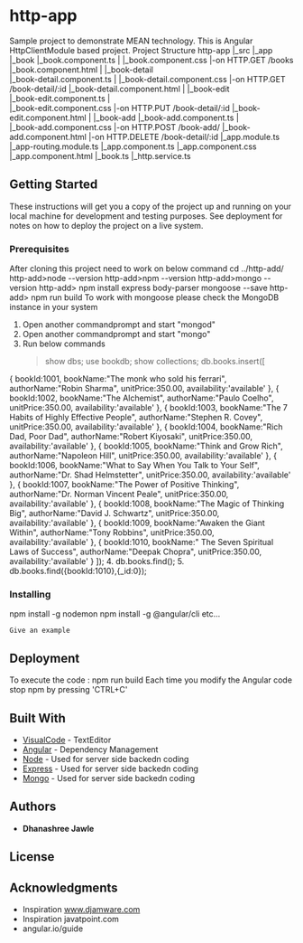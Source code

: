 # http-app

Sample project to demonstrate MEAN technology. This is Angular HttpClientModule based project.
Project Structure
http-app
 |_src
	|_app
	  |_book
			|_book.component.ts			 |
			|_book.component.css         |-on HTTP.GET /books
			|_book.component.html        |
		|_book-detail                    
			|_book-detail.component.ts	 |
			|_book-detail.component.css  |-on HTTP.GET /book-detail/:id
			|_book-detail.component.html |
		|_book-edit						 
			|_book-edit.component.ts	 |	
			|_book-edit.component.css    |-on HTTP.PUT /book-detail/:id
			|_book-edit.component.html   |
		|_book-add
			|_book-add.component.ts		 |	
			|_book-add.component.css     |-on HTTP.POST   /book-add/
			|_book-add.component.html    |-on HTTP.DELETE /book-detail/:id
		|_app.module.ts
		|_app-routing.module.ts
		|_app.component.ts
		|_app.component.css
		|_app.component.html
		|_book.ts
		|_http.service.ts
				

## Getting Started

These instructions will get you a copy of the project up and running on your local machine for development and testing purposes. See deployment for notes on how to deploy the project on a live system.

### Prerequisites

After cloning this project need to work on below command
cd ../http-add/
http-add>node --version
http-add>npm --version
http-add>mongo --version
http-add> npm install express body-parser mongoose --save
http-add> npm run build
To work with mongoose please check the MongoDB instance in your system
1. Open another commandprompt and start "mongod"
2. Open another commandprompt and start "mongo"
3. Run below commands
	> show dbs;
	> use bookdb;
	> show collections;
	> db.books.insert([
	
{
bookId:1001,
bookName:"The monk who sold his ferrari",
authorName:"Robin Sharma",
unitPrice:350.00,
  availability:'available'
},
{
bookId:1002,
bookName:"The Alchemist",
authorName:"Paulo Coelho",
unitPrice:350.00,
  availability:'available'
},
{
bookId:1003,
bookName:"The 7 Habits of Highly Effective People",
authorName:"Stephen R. Covey",
unitPrice:350.00,
  availability:'available'
},
{
bookId:1004,
bookName:"Rich Dad, Poor Dad",
authorName:"Robert Kiyosaki",
unitPrice:350.00,
  availability:'available'
},
{
bookId:1005,
bookName:"Think and Grow Rich",
authorName:"Napoleon Hill",
unitPrice:350.00,
  availability:'available'
},
{
bookId:1006,
bookName:"What to Say When You Talk to Your Self",
authorName:"Dr. Shad Helmstetter",
unitPrice:350.00,
  availability:'available'
},
 {
bookId:1007,
bookName:"The Power of Positive Thinking",
authorName:"Dr. Norman Vincent Peale",
unitPrice:350.00,
  availability:'available'
 },
{
  bookId:1008,
  bookName:"The Magic of Thinking Big",
  authorName:"David J. Schwartz",
  unitPrice:350.00,
  availability:'available'
},
 {
  bookId:1009,
  bookName:"Awaken the Giant Within",
  authorName:"Tony Robbins",
  unitPrice:350.00,
  availability:'available'
},
{
  bookId:1010,
  bookName:" The Seven Spiritual Laws of Success",
  authorName:"Deepak Chopra",
  unitPrice:350.00,
  availability:'available'
 }
	]);
4. db.books.find();
5. db.books.find({bookId:1010},{_id:0});
	

### Installing
npm install -g nodemon
npm install -g @angular/cli
etc...

```
Give an example
```

## Deployment
To execute the code : npm run build
Each time you modify the Angular code stop npm by pressing 'CTRL+C'


## Built With

* [VisualCode](https://code.visualstudio.com/docs) - TextEditor
* [Angular](https://angular.io/guide) - Dependency Management
* [Node](https://nodejs.org/en/docs/) - Used for server side backedn coding
* [Express](https://expressjs.com/en/guide/routing.html) - Used for server side backedn coding
* [Mongo](https://docs.mongodb.com/?_ga=2.58404010.1441816397.1549639779-1187479519.1549639779) - Used for server side backedn coding



## Authors

* **Dhanashree Jawle** 

## License


## Acknowledgments

* Inspiration www.djamware.com
* Inspiration javatpoint.com
* angular.io/guide
